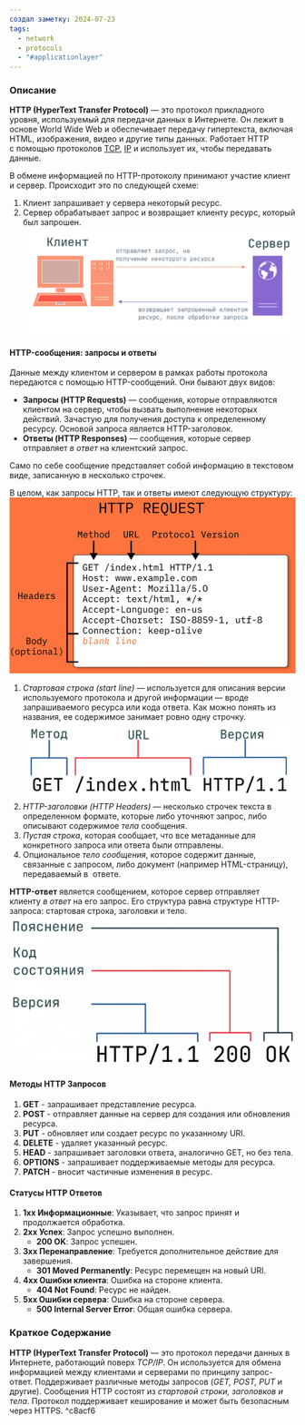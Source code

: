 ```yaml
---
создал заметку: 2024-07-23
tags:
  - network
  - protocols
  - "#applicationlayer"
---
```

### Описание

**HTTP (HyperText Transfer Protocol)** — это протокол прикладного уровня, используемый для передачи данных в Интернете. Он лежит в основе World Wide Web и обеспечивает передачу гипертекста, включая HTML, изображения, видео и другие типы данных. Работает HTTP с помощью протоколов [TCP](../transport-layer/TCP.md), [IP](../internet-layer/IP.md) и использует их, чтобы передавать данные.

В обмене информацией по HTTP-протоколу принимают участие клиент и сервер. Происходит это по следующей схеме: 

1. Клиент запрашивает у сервера некоторый ресурс.
2. Сервер обрабатывает запрос и возвращает клиенту ресурс, который был запрошен.
![Pasted image 20240727131534](../../../../Cache/Pasted%20image%2020240727131534.png)

#### HTTP-сообщения: запросы и ответы

Данные между клиентом и сервером в рамках работы протокола передаются с помощью HTTP-сообщений. Они бывают двух видов:

- **Запросы (HTTP Requests)** — сообщения, которые отправляются клиентом на сервер, чтобы вызвать выполнение некоторых действий. Зачастую для получения доступа к определенному ресурсу. Основой запроса является HTTP-заголовок.
- **Ответы (HTTP Responses)** — сообщения, которые сервер отправляет _в ответ_ на клиентский запрос.

Само по себе сообщение представляет собой информацию в текстовом виде, записанную в несколько строчек.

В целом, как запросы HTTP, так и ответы имеют следующую структуру:
![Pasted image 20240727131254](../../../../Cache/Pasted%20image%2020240727131254.png)

1. _Стартовая строка (start line)_ — используется для описания версии используемого протокола и другой информации — вроде запрашиваемого ресурса или кода ответа. Как можно понять из названия, ее содержимое занимает ровно одну строчку.
	![Pasted image 20240727131659](../../../../Cache/Pasted%20image%2020240727131659.png)
1. _HTTP-заголовки (HTTP Headers)_ — несколько строчек текста в определенном формате, которые либо уточняют запрос, либо описывают содержимое _тела_ сообщения.
2. *Пустая строка*, которая сообщает, что все метаданные для конкретного запроса или ответа были отправлены.
3. Опциональное _тело сообщения_, которое содержит данные, связанные с запросом, либо документ (например HTML-страницу), передаваемый в  ответе.

**HTTP-ответ** является сообщением, которое сервер отправляет клиенту _в ответ_ на его запрос. Его структура равна структуре HTTP-запроса: стартовая строка, заголовки и тело.
![Pasted image 20240727131850](../../../../Cache/Pasted%20image%2020240727131850.png)
#### Методы HTTP Запросов

1. **GET** - запрашивает представление ресурса.
2. **POST** - отправляет данные на сервер для создания или обновления ресурса.
3. **PUT** - обновляет или создает ресурс по указанному URI.
4. **DELETE** - удаляет указанный ресурс.
5. **HEAD** - запрашивает заголовки ответа, аналогично GET, но без тела.
6. **OPTIONS** - запрашивает поддерживаемые методы для ресурса.
7. **PATCH** - вносит частичные изменения в ресурс.
#### Статусы HTTP Ответов

1. **1xx Информационные**: Указывает, что запрос принят и продолжается обработка.
2. **2xx Успех**: Запрос успешно выполнен.
	- **200 OK**: Запрос успешен.
3. **3xx Перенаправление**: Требуется дополнительное действие для завершения.
	- **301 Moved Permanently**: Ресурс перемещен на новый URI.
4. **4xx Ошибки клиента**: Ошибка на стороне клиента.
	- **404 Not Found**: Ресурс не найден.
5. **5xx Ошибки сервера**: Ошибка на стороне сервера.
	- **500 Internal Server Error**: Общая ошибка сервера.

### Краткое Содержание

**HTTP (HyperText Transfer Protocol)** — это протокол передачи данных в Интернете, работающий поверх *TCP/IP*. Он используется для обмена информацией между клиентами и серверами по принципу запрос-ответ. Поддерживает различные методы запросов (*GET, POST, PUT* и другие). Сообщения HTTP состоят из *стартовой строки, заголовков и тела*. Протокол поддерживает кеширование и может быть безопасным через HTTPS. ^c8acf6